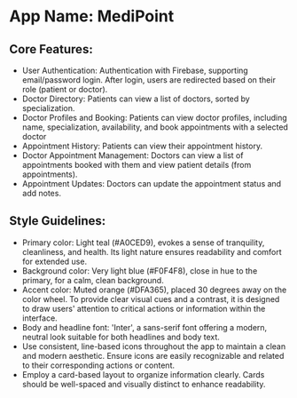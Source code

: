 # **App Name**: MediPoint

## Core Features:

- User Authentication: Authentication with Firebase, supporting email/password login. After login, users are redirected based on their role (patient or doctor).
- Doctor Directory: Patients can view a list of doctors, sorted by specialization.
- Doctor Profiles and Booking: Patients can view doctor profiles, including name, specialization, availability, and book appointments with a selected doctor
- Appointment History: Patients can view their appointment history.
- Doctor Appointment Management: Doctors can view a list of appointments booked with them and view patient details (from appointments).
- Appointment Updates: Doctors can update the appointment status and add notes.

## Style Guidelines:

- Primary color: Light teal (#A0CED9), evokes a sense of tranquility, cleanliness, and health. Its light nature ensures readability and comfort for extended use.
- Background color: Very light blue (#F0F4F8), close in hue to the primary, for a calm, clean background.
- Accent color: Muted orange (#DFA365), placed 30 degrees away on the color wheel. To provide clear visual cues and a contrast, it is designed to draw users' attention to critical actions or information within the interface.
- Body and headline font: 'Inter', a sans-serif font offering a modern, neutral look suitable for both headlines and body text.
- Use consistent, line-based icons throughout the app to maintain a clean and modern aesthetic. Ensure icons are easily recognizable and related to their corresponding actions or content.
- Employ a card-based layout to organize information clearly. Cards should be well-spaced and visually distinct to enhance readability.